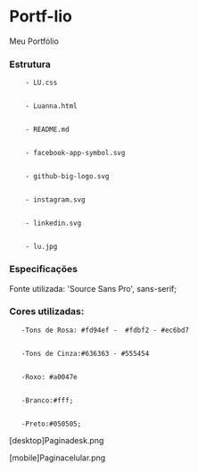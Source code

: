 # Portf-lio
Meu Portfólio

###  Estrutura 
        - LU.css


        - Luanna.html


        - README.md


        - facebook-app-symbol.svg


        - github-big-logo.svg


        - instagram.svg


        - linkedin.svg


        - lu.jpg



### Especificações
Fonte utilizada: 'Source Sans Pro', sans-serif;


### Cores utilizadas:
       -Tons de Rosa: #fd94ef -  #fdbf2 - #ec6bd7


       -Tons de Cinza:#636363 - #555454


       -Roxo: #a0047e


       -Branco:#fff;


       -Preto:#050505;



[desktop]Paginadesk.png

[mobile]Paginacelular.png
